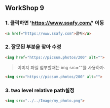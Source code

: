 ## WorkShop 9

### 1. 클릭하면 'https://www.ssafy.com/' 이동

```html
<a href="https://www.ssafy.com">클릭</a>
```



### 2. 잘못된 부분을 찾아 수정

```html
<img href="https://picsum.photos/200" alt="">
```

> 이미지 파일 첨부할때는 img src=""를 사용하자.

```html
<img src="https://picsum.photos/200" alt="">
```

### 3.  two level relative path설정

```html
<img src="../../Image/my_photo.png">
```

